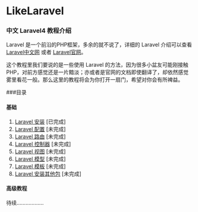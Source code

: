 LikeLaravel
=====

### 中文 Laravel4 教程介绍
Laravel 是一个前沿的PHP框架，多余的就不说了，详细的 Laravel 介绍可以查看 [Laravel中文网][1] 或者 [Laravel官网][2]。

这个教程里我们要说的是一些使用 Laravel 的方法，因为很多小盆友可能刚接触PHP，对前方感觉还是一片黯淡；亦或者是官网的文档即使翻译了，却依然感觉雾里看花一般。那么这里的教程将会为你打开一扇门，希望对你会有所裨益。

###目录

#### 基础
1. [Laravel 安装][3] [已完成]
2. [Laravel 配置][4] [未完成]
3. [Laravel 路由][5] [未完成]
4. [Laravel 控制器][6] [未完成]
5. [Laravel 视图][7] [未完成]
6. [Laravel 模型][8] [未完成]
7. [Laravel 模板][9] [未完成]
7. [Laravel 安装其他包][10] [未完成]

#### 高级教程
待续………………

[1]: http://www.golaravel.com/ "Laravel中文网"
[2]: http://laravel.com/ "Laravel官网"
[3]: https://github.com/maliang/LikeLaravel/blob/master/base/install.md "Laravel 安装"
[4]: https://github.com/maliang/LikeLaravel/blob/master/base/config.md "Laravel 配置"
[5]: https://github.com/maliang/LikeLaravel/blob/master/base/routes.md "Laravel 路由"
[6]: https://github.com/maliang/LikeLaravel/blob/master/base/controllers.md "Laravel 控制器"
[7]: https://github.com/maliang/LikeLaravel/blob/master/base/views.md "Laravel 视图"
[8]: https://github.com/maliang/LikeLaravel/blob/master/base/models.md "Laravel 模型"
[9]: https://github.com/maliang/LikeLaravel/blob/master/base/template.md "Laravel 模板"
[10]: https://github.com/maliang/LikeLaravel/blob/master/base/package.md "Laravel 安装其他包"